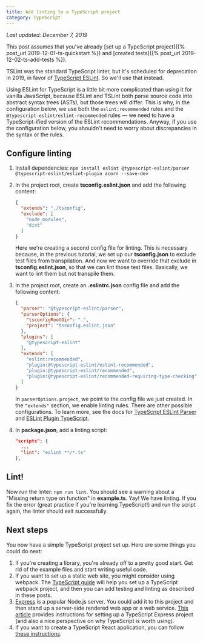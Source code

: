 ```yaml
---
title: Add linting to a TypeScript project
category: TypeScript
---
```


*Last updated: December 7, 2019*

This post assumes that you've already [set up a TypeScript project]({% post_url 2019-12-01-ts-quickstart %}) and [created tests]({% post_url 2019-12-02-ts-add-tests %}).

TSLint was the standard TypeScript linter, but it's scheduled for deprecation in 2019, in favor of [TypeScript ESLint](https://github.com/typescript-eslint/typescript-eslint). So we'll use that instead.

Using ESLint for TypeScript is a little bit more complicated than using it for vanilla JavaScript, because ESLint and TSLint both parse source code into abstract syntax trees (ASTs), but those trees will differ. This is why, in the configuration below, we use both the `eslint:recommended` rules and the `@typescript-eslint/eslint-recommended` rules &mdash; we need to have a TypeScript-ified version of the ESLint recommendations. Anyway, if you use the configuration below, you shouldn't need to worry about discrepancies in the syntax or the rules.

## Configure linting

1. Install dependencies: `npm install eslint @typescript-eslint/parser @typescript-eslint/eslint-plugin acorn --save-dev`
1. In the project root, create **tsconfig.eslint.json** and add the following content:
   ```json
   {
     "extends": "./tsconfig",
     "exclude": [
       "node_modules",
       "dist"
     ]
   }
   ```
   Here we're creating a second config file for linting. This is necessary because, in the previous tutorial, we set up our **tsconfig.json** to exclude test files from transpilation. And now we want to override that exclude in **tsconfig.eslint.json**, so that we can lint those test files. Basically, we want to lint them but not transpile them.
1. In the project root, create an **.eslintrc.json** config file and add the following content:
   
   ```json
   {
     "parser": "@typescript-eslint/parser",
     "parserOptions": {
       "tsconfigRootDir": ".",
       "project": "tsconfig.eslint.json"
     },
     "plugins": [
       "@typescript-eslint"
     ],
     "extends": [
       "eslint:recommended",
       "plugin:@typescript-eslint/eslint-recommended",
       "plugin:@typescript-eslint/recommended",
       "plugin:@typescript-eslint/recommended-requiring-type-checking"
     ]
   }
   ```

   In `parserOptions.project`, we point to the config file we just created. In the `"extends"` section, we enable linting rules. There are other possible configurations. To learn more, see the docs for [TypeScript ESLint Parser](https://github.com/typescript-eslint/typescript-eslint/blob/master/packages/parser/README.md) and [ESLint Plugin TypeScript](https://github.com/typescript-eslint/typescript-eslint/blob/master/packages/eslint-plugin/README.md).
1. In **package.json**, add a linting script:

   ```json
   "scripts": {
     ...
     "lint": "eslint **/*.ts"
   },
   ```

## Lint!

Now run the linter: `npm run lint`. You should see a warning about a "Missing return type on function" in **example.ts**. Yay! We have linting. If you fix the error (great practice if you're learning TypeScript!) and run the script again, the linter should exit successfully.

## Next steps

You now have a simple TypeScript project set up. Here are some things you could do next:

  1. If you're creating a library, you're already off to a pretty good start. Get rid of the example files and start writing useful code.
  1. If you want to set up a static web site, you might consider using webpack. The [TypeScript guide](https://webpack.js.org/guides/typescript/) will help you set up a TypeScript webpack project, and then you can add testing and linting as described in these posts.
  1. [Express](https://expressjs.com/) is a popular Node.js server. You could add it to this project and then stand up a server-side rendered web app or a web service. [This article](https://medium.com/javascript-in-plain-english/typescript-with-node-and-express-js-why-when-and-how-eb6bc73edd5d) provides instructions for setting up a TypeScript Express project (and also a nice perspective on why TypeScript is worth using).
  1. If you want to create a TypeScript React application, you can follow [these instructions](https://create-react-app.dev/docs/adding-typescript/).